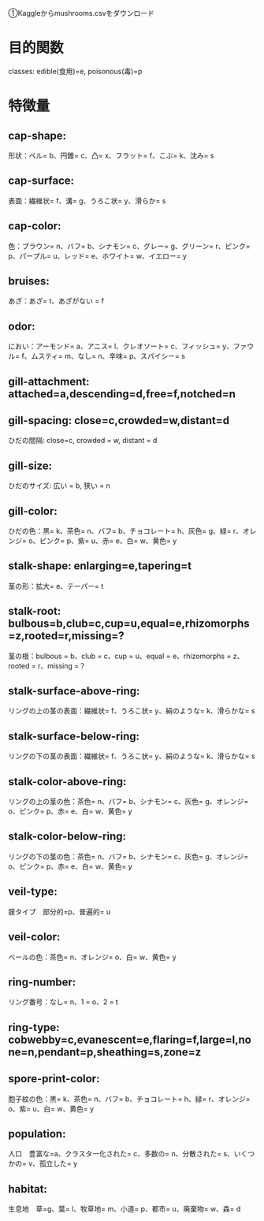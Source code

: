 ①Kaggleからmushrooms.csvをダウンロード  
# 目的関数 
classes: edible(食用)=e, poisonous(毒)=p


# 特徴量
## cap-shape:  
形状：ベル= b、円錐= c、凸= x、フラット= f、こぶ= k、沈み= s  


## cap-surface:  
表面：繊維状= f、溝= g、うろこ状= y、滑らか= s  


## cap-color:  
色：ブラウン= n、バフ= b、シナモン= c、グレー= g、グリーン= r、ピンク= p、パープル= u、レッド= e、ホワイト= w、イエロー= y  


## bruises:  
あざ：あざ= t、あざがない = f  


## odor:  
におい：アーモンド= a、アニス= l、クレオソート= c、フィッシュ= y、ファウル= f、ムスティ= m、なし= n、辛味= p、スパイシー= s  


## gill-attachment: attached=a,descending=d,free=f,notched=n


## gill-spacing: close=c,crowded=w,distant=d
ひだの間隔: close=c, crowded = w, distant = d


## gill-size:  
ひだのサイズ: 広い = b, 狭い = n  


## gill-color:  
ひだの色：黒= k、茶色= n、バフ= b、チョコレート= h、灰色= g、緑= r、オレンジ= o、ピンク= p、紫= u、赤= e、白= w、黄色= y  


## stalk-shape: enlarging=e,tapering=t
茎の形：拡大= e、テーパー= t


## stalk-root: bulbous=b,club=c,cup=u,equal=e,rhizomorphs=z,rooted=r,missing=?
茎の根：bulbous = b、club = c、cup = u、equal = e、rhizomorphs = z、rooted = r、missing =？


## stalk-surface-above-ring:  
リングの上の茎の表面：繊維状= f、うろこ状= y、絹のような= k、滑らかな= s  


## stalk-surface-below-ring:  
リングの下の茎の表面：繊維状= f、うろこ状= y、絹のような= k、滑らかな= s  


## stalk-color-above-ring:  
リングの上の茎の色：茶色= n、バフ= b、シナモン= c、灰色= g、オレンジ= o、ピンク= p、赤= e、白= w、黄色= y  


## stalk-color-below-ring:  
リングの下の茎の色：茶色= n、バフ= b、シナモン= c、灰色= g、オレンジ= o、ピンク= p、赤= e、白= w、黄色= y  


## veil-type:  
膜タイプ　部分的=p、普遍的= u  


## veil-color:  
ベールの色：茶色= n、オレンジ= o、白= w、黄色= y  


## ring-number:  
リング番号：なし= n、1 = o、2 = t  


## ring-type: cobwebby=c,evanescent=e,flaring=f,large=l,none=n,pendant=p,sheathing=s,zone=z


## spore-print-color:  
胞子紋の色：黒= k、茶色= n、バフ= b、チョコレート= h、緑= r、オレンジ= o、紫= u、白= w、黄色= y  


## population:  
人口　豊富な=a、クラスター化された= c、多数の= n、分散された= s、いくつかの= v、孤立した= y  


## habitat:  
生息地　草=g、葉= l、牧草地= m、小道= p、都市= u、廃棄物= w、森= d
